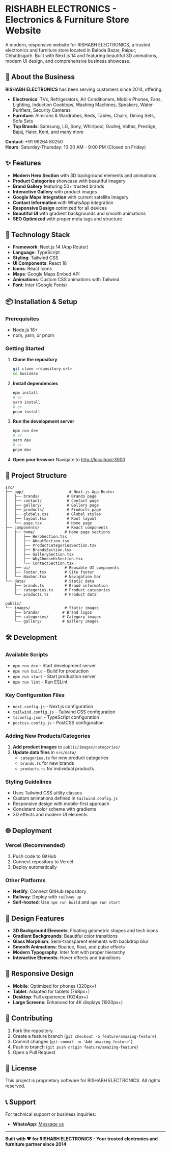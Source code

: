 # RISHABH ELECTRONICS - Electronics & Furniture Store Website

A modern, responsive website for RISHABH ELECTRONICS, a trusted electronics and furniture store located in Baloda Bazar, Raipur, Chhattisgarh. Built with Next.js 14 and featuring beautiful 3D animations, modern UI design, and comprehensive business showcase.

## 🏪 About the Business

**RISHABH ELECTRONICS** has been serving customers since 2014, offering:
- **Electronics**: TVs, Refrigerators, Air Conditioners, Mobile Phones, Fans, Lighting, Induction Cooktops, Washing Machines, Speakers, Water Purifiers, Security Cameras
- **Furniture**: Almirahs & Wardrobes, Beds, Tables, Chairs, Dining Sets, Sofa Sets
- **Top Brands**: Samsung, LG, Sony, Whirlpool, Godrej, Voltas, Prestige, Bajaj, Haier, Kent, and many more

**Contact**: +91 99264 80250  
**Hours**: Saturday-Thursday: 10:00 AM - 9:00 PM (Closed on Friday)

## ✨ Features

- **Modern Hero Section** with 3D background elements and animations
- **Product Categories** showcase with beautiful imagery
- **Brand Gallery** featuring 50+ trusted brands
- **Interactive Gallery** with product images
- **Google Maps Integration** with current satellite imagery
- **Contact Information** with WhatsApp integration
- **Responsive Design** optimized for all devices
- **Beautiful UI** with gradient backgrounds and smooth animations
- **SEO Optimized** with proper meta tags and structure

## 🚀 Technology Stack

- **Framework**: Next.js 14 (App Router)
- **Language**: TypeScript
- **Styling**: Tailwind CSS
- **UI Components**: React 18
- **Icons**: React Icons
- **Maps**: Google Maps Embed API
- **Animations**: Custom CSS animations with Tailwind
- **Font**: Inter (Google Fonts)

## 📦 Installation & Setup

### Prerequisites
- Node.js 18+ 
- npm, yarn, or pnpm

### Getting Started

1. **Clone the repository**
   ```bash
   git clone <repository-url>
   cd business
   ```

2. **Install dependencies**
   ```bash
   npm install
   # or
   yarn install
   # or
   pnpm install
   ```

3. **Run the development server**
   ```bash
   npm run dev
   # or
   yarn dev
   # or
   pnpm dev
   ```

4. **Open your browser**
   Navigate to [http://localhost:3000](http://localhost:3000)

## 📁 Project Structure

```
src/
├── app/                    # Next.js App Router
│   ├── brands/            # Brands page
│   ├── contact/           # Contact page
│   ├── gallery/           # Gallery page
│   ├── products/          # Products page
│   ├── globals.css        # Global styles
│   ├── layout.tsx         # Root layout
│   └── page.tsx           # Home page
├── components/            # React components
│   ├── home/             # Home page sections
│   │   ├── HeroSection.tsx
│   │   ├── AboutSection.tsx
│   │   ├── ProductCategoriesSection.tsx
│   │   ├── BrandsSection.tsx
│   │   ├── GallerySection.tsx
│   │   ├── WhyChooseUsSection.tsx
│   │   └── ContactSection.tsx
│   ├── ui/               # Reusable UI components
│   ├── Footer.tsx        # Site footer
│   └── Navbar.tsx        # Navigation bar
└── data/                 # Static data
    ├── brands.ts         # Brand information
    ├── categories.ts     # Product categories
    └── products.ts       # Product data

public/
└── images/               # Static images
    ├── brands/          # Brand logos
    ├── categories/      # Category images
    └── gallery/         # Gallery images
```

## 🛠️ Development

### Available Scripts

- `npm run dev` - Start development server
- `npm run build` - Build for production
- `npm run start` - Start production server
- `npm run lint` - Run ESLint

### Key Configuration Files

- `next.config.js` - Next.js configuration
- `tailwind.config.js` - Tailwind CSS configuration
- `tsconfig.json` - TypeScript configuration
- `postcss.config.js` - PostCSS configuration

### Adding New Products/Categories

1. **Add product images** to `public/images/categories/`
2. **Update data files** in `src/data/`
   - `categories.ts` for new product categories
   - `brands.ts` for new brands
   - `products.ts` for individual products

### Styling Guidelines

- Uses Tailwind CSS utility classes
- Custom animations defined in `tailwind.config.js`
- Responsive design with mobile-first approach
- Consistent color scheme with gradients
- 3D effects and modern UI elements

## 🌐 Deployment

### Vercel (Recommended)
1. Push code to GitHub
2. Connect repository to Vercel
3. Deploy automatically

### Other Platforms
- **Netlify**: Connect GitHub repository
- **Railway**: Deploy with `railway up`
- **Self-hosted**: Use `npm run build` and `npm run start`

## 🎨 Design Features

- **3D Background Elements**: Floating geometric shapes and tech icons
- **Gradient Backgrounds**: Beautiful color transitions
- **Glass Morphism**: Semi-transparent elements with backdrop blur
- **Smooth Animations**: Bounce, float, and pulse effects
- **Modern Typography**: Inter font with proper hierarchy
- **Interactive Elements**: Hover effects and transitions

## 📱 Responsive Design

- **Mobile**: Optimized for phones (320px+)
- **Tablet**: Adapted for tablets (768px+)
- **Desktop**: Full experience (1024px+)
- **Large Screens**: Enhanced for 4K displays (1920px+)

## 🤝 Contributing

1. Fork the repository
2. Create a feature branch (`git checkout -b feature/amazing-feature`)
3. Commit changes (`git commit -m 'Add amazing feature'`)
4. Push to branch (`git push origin feature/amazing-feature`)
5. Open a Pull Request

## 📄 License

This project is proprietary software for RISHABH ELECTRONICS. All rights reserved.

## 📞 Support

For technical support or business inquiries:
- **WhatsApp**: [Message us](https://wa.me/9926480250)

---

**Built with ❤️ for RISHABH ELECTRONICS - Your trusted electronics and furniture partner since 2014**

